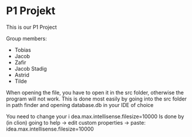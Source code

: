 # P1 Projekt
 This is our P1 Project
 
 Group members:
 - Tobias
 - Jacob
 - Zafir
 - Jacob Stadig
 - Astrid
 - Tilde

When opening the file, you have to open it in the src folder, otherwise the program will not work.
This is done most easily by going into the src folder in path finder and opening database.db in your IDE of choice

You need to change your i dea.max.intellisense.filesize=10000 
Is done by (in clion) going to help -> edit custom properties -> paste: idea.max.intellisense.filesize=10000 


